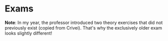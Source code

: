 # Exams

**Note**: In my year, the professor introduced two theory exercises that did not previously exist (copied from Crivei). That's why the exclusively older exam looks slightly different!
